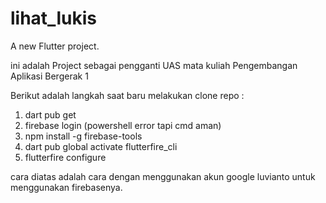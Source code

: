 # lihat_lukis

A new Flutter project.

ini adalah Project sebagai pengganti  UAS mata kuliah Pengembangan Aplikasi Bergerak 1

Berikut adalah langkah saat baru melakukan clone repo :

1. dart pub get
2. firebase login (powershell error tapi cmd aman) 
3. npm install -g firebase-tools
4. dart pub global activate flutterfire_cli
5. flutterfire configure

cara diatas adalah cara dengan menggunakan akun google luvianto untuk menggunakan firebasenya.